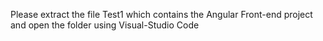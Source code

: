 Please extract the file Test1 which contains the Angular Front-end project and open the folder using Visual-Studio Code
